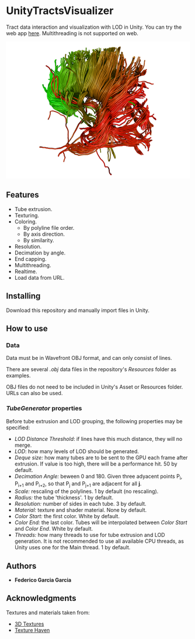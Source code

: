 # UnityTractsVisualizer
Tract data interaction and visualization with LOD in Unity.
You can try the web app [here](https://htmlpreview.github.io/?https://github.com/FedericoGarciaGarcia/UnityTractsVisualizer/blob/development/Web/index.html). Multithreading is not supported on web.

![Obj](https://raw.githubusercontent.com/FedericoGarciaGarcia/UnityTubeExtrusion/master/Images/Corpus%20callosum%20AO.jpg)

## Features

* Tube extrusion.
* Texturing.
* Coloring.
    * By polyline file order.
    * By axis direction.
    * By similarity.
* Resolution.
* Decimation by angle.
* End capping.
* Multithreading.
* Realtime.
* Load data from URL.

## Installing

Download this repository and manually import files in Unity.

## How to use

### Data

Data must be in Wavefront OBJ format, and can only consist of lines.

There are several *.obj* data files in the repository's *Resources* folder as examples.

OBJ files do not need to be included in Unity's Asset or Resources folder. URLs can also be used.

### *TubeGenerator* properties

Before tube extrusion and LOD grouping, the following properties may be specified:

* *LOD Distance Threshold*: if lines have this much distance, they will no merge.
* *LOD*: how many levels of LOD should be generated.
* *Deque size:* how many tubes are to be sent to the GPU each frame after extrusion. If value is too high, there will be a performance hit. 50 by default.
* *Decimation Angle:* beween 0 and 180. Given three adyacent points P<sub>i</sub>, P<sub>i+1</sub> and P<sub>i+2</sub>, so that P<sub>j</sub> and P<sub>j+1</sub> are adjacent for all **j**.
* *Scale:* rescaling of the polylines. 1 by default (no rescaling).
* *Radius:* the tube 'thickness'. 1 by default.
* *Resolution:* number of sides in each tube. 3 by default.
* *Material:* texture and shader material. None by default.
* *Color Start:* the first color. White by default.
* *Color End:* the last color. Tubes will be interpolated between *Color Start* and *Color End*. White by default.
* *Threads:* how many threads to use for tube extrusion and LOD generation. It is not recommended to use all available CPU threads, as Unity uses one for the Main thread. 1 by default.

## Authors

* **Federico Garcia Garcia**

## Acknowledgments

Textures and materials taken from:
* [3D Textures](https://3dtextures.me/)
* [Texture Haven](https://texturehaven.com/textures/)